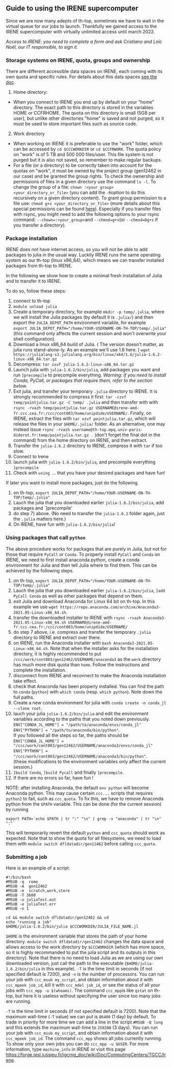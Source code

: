 ## Guide to using the IRENE supercomputer

Since we are now many adepts of th-top, sometimes we have to wait in the virtual queue for our jobs to launch. Thankfully we gained access to the IRENE supercomputer with virtually unlimited access until march 2022.

*Access to IRENE: you need to complete a form and ask Cristiano and Loïc Noël, our IT responsible, to sign it.*

### Storage systems on IRENE, quota, groups and ownership

There are different accessible data spaces on IRENE, each coming with its own quota and specific rules. For details about this data spaces [see the doc](http://www-hpc.cea.fr/docs/userdoc-tgcc-public.pdf). 

1) Home directory:

- When you connect to IRENE you end up by default on your "home" directory. The exact path to this directory is stored in the variables HOME or CCFRHOME. The quota on this directory is small (5GB per user), but unlike other directories "home" is saved and not purged, so it must be used to store important files such as source code.

2) Work directory

- When working on IRENE it is preferable to use the "work" folder, which can be accessed by `cd $CCCWORKDIR` or `cd $CCFRWORK`. The quota policy on "work" is of 5 TB and 500 000 files/user. This file system is not purged but it is also not saved, so remember to make regular backups. 
- For a file (or a directory) to be correctly taken into account for the quotas on "work", it must be owned by the project group (gen12462 in our case) and be granted the group rights. To check the ownership and permissions of files in a given directory use the command `ls -l`. To change the group of a file: `chown :<your_group> <your_directory_or_file>` (you can add the `-R`option to do this recursively on a given directory content). To grant group permission to a file use: `chmod g+s <your_directory_or_file>` (more details about this special permissions can be found [here](https://learning.lpi.org/en/learning-materials/010-160/5/5.3/5.3_01/)). Especially if you transfer files with rsync, you might need to add the following options to your rsync command: `--chown=:<your_group>`and  `--chmod=g+s`(or `--chmod=Dg+s` if you transfer a directory).

### Package installation

IRENE does not have internet access, so you will not be able to add packages to julia in the usual way. Luckily IRENE runs the same operating system as our th-top (linux x86_64), which means we can transfer installed packages from th-top to IRENE.

In the following we show how to create a minimal fresh installation of Julia and to transfer it to IRENE.

To do so, follow these steps:

1) connect to th-top
2) `module unload julia`
3) Create a temporary directory, for example `mkdir -p temp/.julia`, where we will install the Julia packages (by default it is `.julia/`) and then export the `JULIA_DEPOT_PATH` environment variable, for example   
`export JULIA_DEPOT_PATH="/home/YOUR-USERNAME-ON-TH-TOP/temp/.julia"` (this command only affects the current session and won't overwrite your shell configuration).
4) Download a linux x86_64 build of Julia. ( The version doesn't matter, as julia runs stand-alone-ly. As an example we'll use 1.6 here. ) `wget https://julialang-s3.julialang.org/bin/linux/x64/1.6/julia-1.6.2-linux-x86_64.tar.gz`
5) Decompress: `tar zxvf julia-1.6.2-linux-x86_64.tar.gz`
6) Launch julia with `julia-1.6.2/bin/julia`, add packages you want and run `]precompile` to precompile everything. _Warning: if you need to install Conda, PyCall, or packages that require them, refer to the section below._
7) Exit julia, and transfer your temporary `.julia` directory to IRENE. It is strongly recommended to compress it first: 
`tar -czvf temp/pointjulia.tar.gz -C temp/ .julia` and then transfer with 
with `rsync -rvazh temp/pointjulia.tar.gz USERNAME@irene-amd-fr.ccc.cea.fr:/ccc/cont003/home/unipdide/USERNAME/`. Finally, on IRENE, extract the files with `tar xzvf pointjulia.tar.gz`, which will release the files in your `$HOME/.julia/` folder. As an alternative, one may instead issue `rsync -rvazh username@th-top.mpq.univ-paris-diderot.fr:temp/pointjulia.tar.gz .` (don't forget the final dot in the command) from the home directory on IRENE, and then extract. 
8) Transfer the `julia-1.6.2` directory to IRENE, compress it with `tar` if too slow.
9) Connect to Irene
10) launch julia with `julia-1.6.2/bin/julia`, and precompile everything `]precompile`
11) Check with `using `... that you have your desired packages and have fun!

If later you want to install more packages, just do the following
1) on th-top, `export JULIA_DEPOT_PATH="/home/YOUR-USERNAME-ON-TH-TOP/temp/.julia"`
2) Lauch the julia that you downloaded earlier `julia-1.6.2/bin/julia`, add packages and `]precompile'
3) do step 7) above. (No need to transfer the `julia-1.6.2` folder again, just the `.julia` matters here.)
4) On IRENE, have fun with `julia-1.6.2/bin/julia`!

### Using packages that call `python`
The above procedure works for packages that are purely in Julia, but not for those that require `PyCall` or `Conda`. 
To properly install `PyCall` and `Conda` on IRENE, we need to first install anaconda python, create a conda environment for Julia and then tell Julia where to find them. This can be achieved by the following steps.
1) on th-top, `export JULIA_DEPOT_PATH="/home/YOUR-USERNAME-ON-TH-TOP/temp/.julia"`
2) Lauch the julia that you downloaded earlier `julia-1.6.2/bin/julia`, `]add PyCall Conda` as well as other packages that depend on them.
3) exit Julia and download Anaconda for Linux 64 bit on th-top. In this example we use `wget https://repo.anaconda.com/archive/Anaconda3-2021.05-Linux-x86_64.sh`.
4) transfer the downloaded installer to IRENE with `rsync -rvazh Anaconda3-2021.05-Linux-x86_64.sh USERNAME@irene-amd-fr.ccc.cea.fr:/ccc/cont003/home/unipdide/USERNAME/`
5) do step 7 above, i.e. compress and transfer the temporary `.julia` directory to IRENE and extract over there.
6) on IRENE, run the Anaconda installer with `bash Anaconda3-2021.05-Linux-x86_64.sh`. Note that when the installer asks for the installation directory, it is highly recommended to put `/ccc/work/cont003/gen12462/USERNAME/anaconda3` as the `work` directory has much more disk quota than `home`. Follow the instructions and complete the installation.
7) disconnect from IRENE and reconnect to make the Anaconda installation take effect.
8) check that Anaconda has been properly installed. You can find the path to `conda` (`python`) with `which conda` (resp. `which python`). Note down the full paths.
9) Create a new conda environment for julia with `conda create -n conda_jl --clone root`.
10) lauch your julia `julia-1.6.2/bin/julia` and edit the environment variables according to the paths that you noted down previously. 
 `ENV["CONDA_JL_HOME"] = "/path/to/anaconda/envs/conda_jl"`    
`ENV["PYTHON"] = "/path/to/anaconda/bin/python"`.   
If you followed all the steps so far, the paths should be   
 `ENV["CONDA_JL_HOME"] = "/ccc/work/cont003/gen12462/USERNAME/anaconda3/envs/conda_jl"`    
`ENV["PYTHON"] = "/ccc/work/cont003/gen12462/USERNAME/anaconda3/bin/python"`.   
(these modifications to the environment variables only affect the current session.)
11) `]build Conda`, `]build Pycall` and finally `]precompile`.
12) If there are no errors so far, have fun !

NOTE: after installing Anaconda, the default `env python` will become Anaconda python. This may cause certain `ccc...` scripts that requires `python2` to fail, such as `ccc_quota`. To fix this, we have to remove Anaconda python from the `$PATH` variable.  This can be done (for the current session) by running
```
export PATH=`echo $PATH | tr ":" "\n" | grep -v "anaconda" | tr "\n" ":"`
```
This will temporarily revert the default `python` and `ccc_quota` should work as expected. Note that to show the quota for all filesystems, we need to load them with `module switch dfldatadir/gen12462` before calling `ccc_quota`.

### Submitting a job

Here is an example of a script:
```
#!/bin/bash
#MSUB -q  rome 
#MSUB -A  gen12462
#MSUB -m  scratch,work,store 
#MSUB -T 3600
#MSUB -o juliaTest.out
#MSUB -e juliaTest.err 
#MSUB -n 1

cd && module switch dfldatadir/gen12462 && cd
echo "running a job" 
$HOME/julia-1.6.2/bin/julia $CCCWORKDIR/JULIA_FILE_NAME.jl
```

`$HOME` is the environment variable that stores the path of your home directory. `module switch dfldatadir/gen12462` changes the data space and allows access to the work directory by `$CCCWORKDIR` (which has more space, so it is highly recommanded to put the julia script and its outputs in this directory). Note that there is no need to load Julia as we are using our own downloaded version, just  call the path to the executable (`$HOME/julia-1.6.2/bin/julia` in this example). `-T` is the time limit in seconds (if not specified default is 7200), and `-n` is the number of processors. You can run your job with `ccc_msub my_script`, and obtain information about it with `ccc_mpeek job_id`, kill it with `ccc_mdel job_id`, or see the status of all your jobs with `ccc_mpp -u $(whoami)`. The command `ccc_mpp`is like `qstat` on th-top, but here it is useless without specifying the user since too many jobs are running. 

`-T` is the time limit in seconds (if not specified default is 7200). Note that the maximum wall-time (`-T` value) we can put is `86400` (1 day) by default. To trade in priority for more time we can add a line in the script `#MSUB -Q long` and this extends the maximum wall-time to `259200` (3 days).
 You can run your job with `ccc_msub my_script`, and obtain information about it with `ccc_mpeek job_id`. The command `ccc_mpp` shows all jobs currently running. To show only your own jobs you can do `ccc_mpp -u $USER`.
For more information, type `machine_info` in IRENE or visit this page https://forge.ipsl.jussieu.fr/igcmg_doc/wiki/Doc/ComputingCenters/TGCC/Irene.

